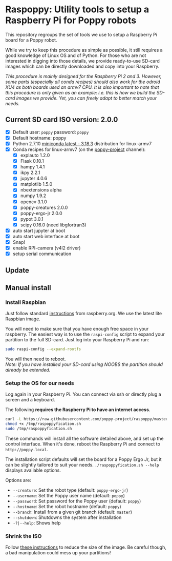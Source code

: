 
# Raspoppy: Utility tools to setup a Raspberry Pi for Poppy robots

This repository regroups the set of tools we use to setup a Raspberry Pi board for a Poppy robot.

While we try to keep this procedure as simple as possible, it still requires a good knowledge of Linux OS and of Python. For those who are not interested in digging into those details, we provide ready-to-use SD-card images which can be directly downloaded and copy into your Raspberry.

*This procedure is mainly designed for the Raspberry Pi 2 and 3. However, some parts (especially all conda recipes) should also work for the odroid XU4 as both boards used an armv7 CPU. It is also important to note that this procedure is only given as an example: i.e. this is how we build the SD-card images we provide. Yet, you can freely adapt to better match your needs.*

## Current SD card ISO version: 2.0.0

* [x] Default user: `poppy` password: `poppy`
* [x] Default hostname: poppy
* [x] Python 2.7.10 [miniconda latest - 3.18.3](http://repo.continuum.io/miniconda/Miniconda3-3.18.3-Linux-armv7l.sh) distribution for linux-armv7
* [x] Conda recipes for linux-armv7 (on the [poppy-project](https://anaconda.org/poppy-project/) channel):
    * [x] explauto 1.2.0
    * [x] Flask 0.10.1
    * [x] hampy 1.4.1
    * [x] ikpy 2.2.1
    * [x] jupyter 4.0.6
    * [x] matplotlib 1.5.0
    * [x] nbextensions alpha
    * [x] numpy 1.9.2
    * [x] opencv 3.1.0
    * [x] poppy-creatures 2.0.0
    * [x] poppy-ergo-jr 2.0.0
    * [x] pypot 3.0.1
    * [x] scipy 0.16.0 (need libgfortran3)
* [x] auto start jupyter at boot
* [x] auto start web interface at boot
* [x] Snap!
* [x] enable RPI-camera (v4l2 driver)
* [x] setup serial communication

## Update

## Manual install

### Install Raspbian

Just follow standard [instructions](https://www.raspberrypi.org/downloads/raspbian/) from raspberry.org. We use the latest lite Raspbian image.

You will need to make sure that you have enough free space in your raspberry. The easiest way is to use the `raspi-config` script to expand your partition to the full SD-card. Just log into your Raspberry Pi and run:

```bash
sudo raspi-config --expand-rootfs
```

You will then need to reboot.  
*Note: If you have installed your SD-card using NOOBS the partition should already be extended.*

### Setup the OS for our needs

Log again in your Raspberry Pi. You can connect via ssh or directly plug a screen and a keyboard.

The following **requires the Raspberry Pi to have an internet access**.

```bash
curl -L https://raw.githubusercontent.com/poppy-project/raspoppy/master/raspoppyfication.sh -o /tmp/raspoppyfication.sh
chmod +x /tmp/raspoppyfication.sh
sudo /tmp/raspoppyfication.sh
```

These commands will install all the software detailed above, and set up the control interface. When it's done, reboot the Raspberry Pi and connect to `http://poppy.local`.

The installation script defaults will set the board for a Poppy Ergo Jr, but it can be slightly tailored to suit your needs. `./raspoppyfication.sh --help` displays available options.

Options are:

- `--creature`: Set the robot type (default: `poppy-ergo-jr`)
- `--username`: Set the Poppy user name (default: `poppy`)
- `--password`: Set password for the Poppy user (default: `poppy`)
- `--hostname`: Set the robot hostname (default: `poppy`)
- `--branch`: Install from a given git branch (default: `master`)
- `--shutdown`: Shutdowns the system after installation
- `-?|--help`: Shows help

### Shrink the ISO

Follow [these instructions](./shrink-iso.md) to reduce the size of the image. Be careful though, a bad manipulation could mess up your partitions!
